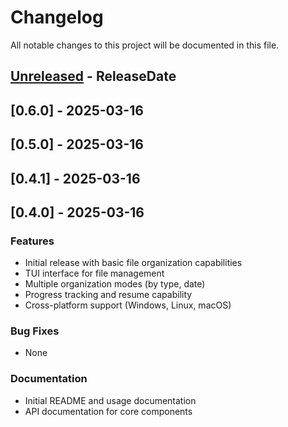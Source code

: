 # Changelog
All notable changes to this project will be documented in this file.

<!-- next-header -->

## [Unreleased] - ReleaseDate

## [0.6.0] - 2025-03-16

## [0.5.0] - 2025-03-16

## [0.4.1] - 2025-03-16

## [0.4.0] - 2025-03-16

### Features
- Initial release with basic file organization capabilities
- TUI interface for file management
- Multiple organization modes (by type, date)
- Progress tracking and resume capability
- Cross-platform support (Windows, Linux, macOS)

### Bug Fixes
- None

### Documentation
- Initial README and usage documentation
- API documentation for core components

<!-- next-url -->
[unreleased]: https://github.com/USERNAME/REPO/compare/v0.6.0...HEAD
[unreleased]: https://github.com/USERNAME/REPO/compare/v0.5.0...v0.6.0
[unreleased]: https://github.com/USERNAME/REPO/compare/v0.4.1...v0.5.0
[unreleased]: https://github.com/USERNAME/REPO/compare/v0.4.0...v0.4.1
[unreleased]: https://github.com/USERNAME/REPO/compare/v0.1.0...v0.4.0